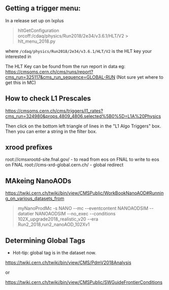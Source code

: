 ## Getting a trigger menu:
 In a release set up on lxplus
  > hltGetConfiguration orcoff:/cdaq/physics/Run2018/2e34/v3.6.1/HLT/V2 > hlt_menu_2018.py

where `/cdaq/physics/Run2018/2e34/v3.6.1/HLT/V2` is the HLT key your interested in

The HLT Key can be found from the run report in data
eg:
https://cmsoms.cern.ch/cms/runs/report?cms_run=325117&cms_run_sequence=GLOBAL-RUN
(Not sure yet where to get this in MC)

## How to check L1 Prescales

https://cmsoms.cern.ch/cms/triggers/l1_rates?cms_run=324980&props.4809_4806.selected%5B0%5D=L1A%20Physics

Then click on the bottom left triangle of lines in the "L1 Algo Triggers" box. Then you can enter a string in the filter box.

## xrood prefixes

root://cmsxrootd-site.fnal.gov/ - to read from eos on FNAL
to write to eos on FNAL
root://cms-xrd-global.cern.ch/  - global redirect


## MAkeing NanoAODs

https://twiki.cern.ch/twiki/bin/view/CMSPublic/WorkBookNanoAOD#Running_on_various_datasets_from

> myNanoProdMc -s NANO --mc --eventcontent NANOAODSIM --datatier NANOAODSIM --no_exec --conditions 102X_upgrade2018_realistic_v20 --era Run2_2018,run2_nanoAOD_102Xv1

## Determining Global Tags 

  - Hot-tip: global tag is in the dataset now. 

https://twiki.cern.ch/twiki/bin/view/CMS/PdmV2018Analysis

or

https://twiki.cern.ch/twiki/bin/view/CMSPublic/SWGuideFrontierConditions
